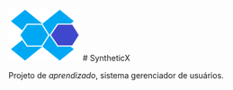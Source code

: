 <img src="public/images/syntheticx.png" alt="" width="128" height="92"> 
# SyntheticX

Projeto de _aprendizado_, sistema gerenciador de usuários.



